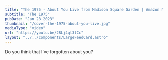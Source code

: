 ```yaml
---
title: "The 1975 - About You Live from Madison Square Garden | Amazon Music"
subtitle: "The 1975"
pubDate: "Jan 28 2023"
thumbnail: "/cover-the-1975-about-you-live.jpg"
mediaType: "video"
url: "https://youtu.be/28Lj4qt3lCc"
layout: "../../components/LargeFeedCard.astro"
---
```


Do you think that I've forgotten about you?